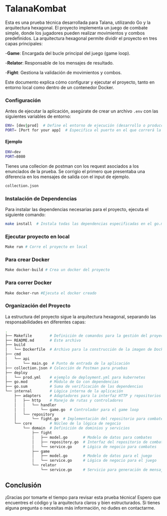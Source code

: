 # TalanaKombat

Esta es una prueba técnica desarrollada para Talana, utilizando Go y la arquitectura hexagonal. El proyecto implementa un juego de combate simple, donde los jugadores pueden realizar movimientos y combos predefinidos. La arquitectura hexagonal permite dividir el proyecto en tres capas principales: 

-**Game**: Encargada del bucle principal del juego (game loop).

-**Relator**: Responsable de los mensajes de resultado.

-**Fight**: Gestiona la validación de movimientos y combos.

Este documento explica cómo configurar y ejecutar el proyecto, tanto en entorno local como dentro de un contenedor Docker.

### Configuración

Antes de ejecutar la aplicación, asegúrate de crear un archivo `.env` con las siguientes variables de entorno:

```bash
ENV= [dev|prod]  # Define el entorno de ejecución (desarrollo o producción).
PORT= [Port for your app]  # Especifica el puerto en el que correrá la aplicación.
```
#### Ejemplo
```bash
ENV=dev
PORT=8080
```

Tienes una collecion de postman con los request asociados a los enunciados de la prueba. Se corrigio el primero que presentaba una diferencia en los mensajes de salida con el input de ejemplo.

```bash
collection.json
```


### Instalación de Dependencias

Para instalar las dependencias necesarias para el proyecto, ejecuta el siguiente comando:

```bash
make install  # Instala todas las dependencias especificadas en el go.mod
```

### Ejecutar proyecto en local 
 
```bash
Make run # Corre el proyecto en local 
```

### Para crear Docker

```bash
Make docker-build # Crea un docker del proyecto 
```

### Para correr Docker

```bash
Make docker-run #Ejecuta el docker creado
```

### Organización del Proyecto

La estructura del proyecto sigue la arquitectura hexagonal, separando las responsabilidades en diferentes capas:

```bash
.
├── Makefile        # Definición de comandos para la gestión del proyecto
├── README.md       # Este archivo
├── build
│   └── Dockerfile  # Archivo para la construcción de la imagen de Docker
├── cmd
│   └── api
│       └── main.go  # Punto de entrada de la aplicación
├── collection.json # Colección de Postman para pruebas
├── deploy
│   └── prod.yml    # ejemplo de deployment.yml para kubernetes
├── go.mod          # Módulo de Go con dependencias
├── go.sum          # Suma de verificación de las dependencias
└── internal        # Lógica interna de la aplicación
    ├── adapters    # Adaptadores para la interfaz HTTP y repositorios
    │   ├── http    # Manejo de rutas y controladores
    │   │   └── handler
    │   │       └── game.go  # Controlador para el game loop
    │   └── repository
    │       └── fight.go  # Implementación del repositorio para combates
    └── core        # Núcleo de la lógica de negocio
        └── domain  # Definición de dominios y servicios
            ├── fight
            │   ├── model.go       # Modelo de datos para combates
            │   ├── repository.go  # Interfaz del repositorio de combates
            │   └── service.go     # Lógica de negocio para combates
            ├── game
            │   ├── model.go       # Modelo de datos para el juego
            │   └── service.go     # Lógica de negocio para el juego
            └── relator
                └── service.go     # Servicio para generación de mensajes
```

## Conclusión

¡Gracias por tomarte el tiempo para revisar esta prueba técnica! Espero que encuentres el código y la arquitectura claros y bien estructurados. Si tienes alguna pregunta o necesitas más información, no dudes en contactarme.